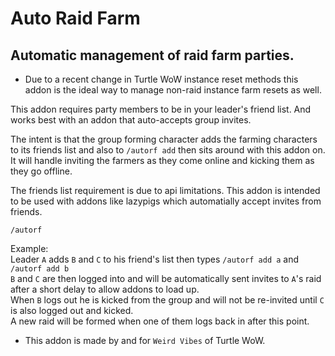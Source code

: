Auto Raid Farm
===
Automatic management of raid farm parties.  
---
* Due to a recent change in Turtle WoW instance reset methods this addon is the ideal way to manage non-raid instance farm resets as well.

This addon requires party members to be in your leader's friend list. And works best with an addon that auto-accepts group invites.  

The intent is that the group forming character adds the farming characters to its friends list and also to `/autorf add` then sits around with this addon on. It will handle inviting the farmers as they come online and kicking them as they go offline.  

The friends list requirement is due to api limitations. This addon is intended to be used with addons like lazypigs which automatially accept invites from friends.  

```
/autorf
```

Example:  
Leader `A` adds `B` and `C` to his friend's list then types `/autorf add a` and `/autorf add b`  
`B` and `C` are then logged into and will be automatically sent invites to `A`'s raid after a short delay to allow addons to load up.  
When `B` logs out he is kicked from the group and will not be re-invited until `C` is also logged out and kicked.  
A new raid will be formed when one of them logs back in after this point.  

* This addon is made by and for `Weird Vibes` of Turtle WoW.  